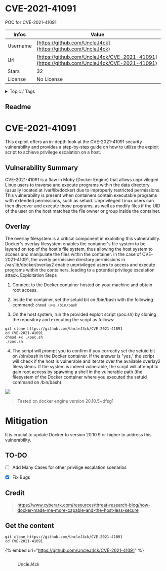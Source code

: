 # CVE-2021-41091

POC for CVE-2021-41091

| Infos    | Value                                                              |
| -------- | -------------------------------------------------------------------|
| Username | [https://github.com/UncleJ4ck](https://github.com/UncleJ4ck) |
| Url      | [https://github.com/UncleJ4ck/CVE-2021-41091](https://github.com/UncleJ4ck/CVE-2021-41091)                                               |
| Stars    | 32                                                          |
| License  | No License                                                        |

<details>

<summary>Topic / Tags</summary>



</details>

## Readme

# CVE-2021-41091

This exploit offers an in-depth look at the CVE-2021-41091 security vulnerability and provides a step-by-step guide on how to utilize the exploit script to achieve privilege escalation on a host.

## Vulnerability Summary

CVE-2021-41091 is a flaw in Moby (Docker Engine) that allows unprivileged Linux users to traverse and execute programs within the data directory (usually located at /var/lib/docker) due to improperly restricted permissions. This vulnerability is present when containers contain executable programs with extended permissions, such as setuid. Unprivileged Linux users can then discover and execute those programs, as well as modify files if the UID of the user on the host matches the file owner or group inside the container.

## Overlay 

The overlay filesystem is a critical component in exploiting this vulnerability. Docker's overlay filesystem enables the container's file system to be layered on top of the host's file system, thus allowing the host system to access and manipulate the files within the container. In the case of CVE-2021-41091, the overly permissive directory permissions in /var/lib/docker/overlay2 enable unprivileged users to access and execute programs within the containers, leading to a potential privilege escalation attack.
Exploitation Steps

1. Connect to the Docker container hosted on your machine and obtain root access.

2. Inside the container, set the setuid bit on /bin/bash with the following command: `chmod u+s /bin/bash`

3. On the host system, run the provided exploit script (poc.sh) by cloning the repository and executing the script as follows:

```
git clone https://github.com/UncleJ4ck/CVE-2021-41091
cd CVE-2021-41091
chmod +x ./poc.sh
./poc.sh
```

4. The script will prompt you to confirm if you correctly set the setuid bit on /bin/bash in the Docker container. If the answer is "yes," the script will check if the host is vulnerable and iterate over the available overlay2 filesystems. If the system is indeed vulnerable, the script will attempt to gain root access by spawning a shell in the vulnerable path (the filesystem of the Docker container where you executed the setuid command on /bin/bash).


<img src="https://i.imgur.com/gWUcKUX.png">

> Tested on docker engine version 20.10.5+dfsg1

# Mitigation

It is crucial to update Docker to version 20.10.9 or higher to address this vulnerability.


## TO-DO

- [ ] Add Many Cases for other privilige escalation scenarios
- [x] Fix Bugs


## Credit

> https://www.cyberark.com/resources/threat-research-blog/how-docker-made-me-more-capable-and-the-host-less-secure



## Get the content

```
git clone https://github.com/UncleJ4ck/CVE-2021-41091
cd CVE-2021-41091
```

{% embed url="https://github.com/UncleJ4ck/CVE-2021-41091" %}

<figure><img src="https://avatars.githubusercontent.com/u/52085661?v=4" alt=""><figcaption><p>UncleJ4ck</p></figcaption></figure>
